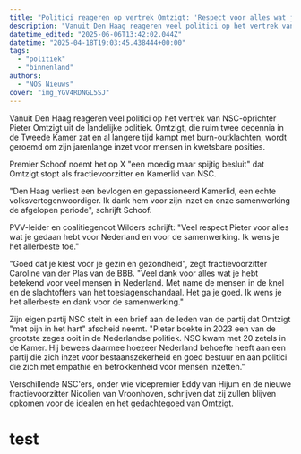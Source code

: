 ```yaml
---
title: "Politici reageren op vertrek Omtzigt: 'Respect voor alles wat je hebt gedaan'"
description: "Vanuit Den Haag reageren veel politici op het vertrek van NSC-oprichter Pieter Omtzigt uit de landelijke politiek"
datetime_edited: "2025-06-06T13:42:02.044Z"
datetime: "2025-04-18T19:03:45.438444+00:00"
tags:
  - "politiek"
  - "binnenland"
authors:
  - "NOS Nieuws"
cover: "img_YGV4RDNGL5SJ"
---
```


Vanuit Den Haag reageren veel politici op het vertrek van NSC-oprichter Pieter Omtzigt uit de landelijke politiek. Omtzigt, die ruim twee decennia in de Tweede Kamer zat en al langere tijd kampt met burn-outklachten, wordt geroemd om zijn jarenlange inzet voor mensen in kwetsbare posities.

Premier Schoof noemt het op X "een moedig maar spijtig besluit" dat Omtzigt stopt als fractievoorzitter en Kamerlid van NSC.

"Den Haag verliest een bevlogen en gepassioneerd Kamerlid, een echte volksvertegenwoordiger. Ik dank hem voor zijn inzet en onze samenwerking de afgelopen periode", schrijft Schoof.

PVV-leider en coalitiegenoot Wilders schrijft: "Veel respect Pieter voor alles wat je gedaan hebt voor Nederland en voor de samenwerking. Ik wens je het allerbeste toe."

"Goed dat je kiest voor je gezin en gezondheid", zegt fractievoorzitter Caroline van der Plas van de BBB. "Veel dank voor alles wat je hebt betekend voor veel mensen in Nederland. Met name de mensen in de knel en de slachtoffers van het toeslagenschandaal. Het ga je goed. Ik wens je het allerbeste en dank voor de samenwerking."

Zijn eigen partij NSC stelt in een brief aan de leden van de partij dat Omtzigt "met pijn in het hart" afscheid neemt. "Pieter boekte in 2023 een van de grootste zeges ooit in de Nederlandse politiek. NSC kwam met 20 zetels in de Kamer. Hij bewees daarmee hoezeer Nederland behoefte heeft aan een partij die zich inzet voor bestaanszekerheid en goed bestuur en aan politici die zich met empathie en betrokkenheid voor mensen inzetten."

Verschillende NSC'ers, onder wie vicepremier Eddy van Hijum en de nieuwe fractievoorzitter Nicolien van Vroonhoven, schrijven dat zij zullen blijven opkomen voor de idealen en het gedachtegoed van Omtzigt.

# test
